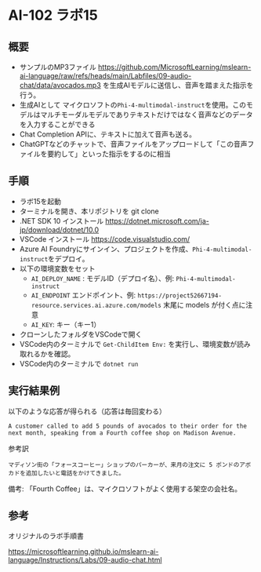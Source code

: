 # AI-102 ラボ15

## 概要

- サンプルのMP3ファイル https://github.com/MicrosoftLearning/mslearn-ai-language/raw/refs/heads/main/Labfiles/09-audio-chat/data/avocados.mp3 を生成AIモデルに送信し、音声を踏まえた指示を行う。
- 生成AIとして マイクロソフトの`Phi-4-multimodal-instruct`を使用。このモデルはマルチモーダルモデルでありテキストだけではなく音声などのデータを入力することができる
- Chat Completion APIに、テキストに加えて音声も送る。
- ChatGPTなどのチャットで、音声ファイルをアップロードして「この音声ファイルを要約して」といった指示をするのに相当

## 手順

- ラボ15を起動
- ターミナルを開き、本リポジトリを git clone
- .NET SDK 10 インストール https://dotnet.microsoft.com/ja-jp/download/dotnet/10.0
- VSCode インストール  https://code.visualstudio.com/
- Azure AI Foundryにサインイン、プロジェクトを作成、`Phi-4-multimodal-instruct`をデプロイ。
- 以下の環境変数をセット
  - `AI_DEPLOY_NAME` : モデルID（デプロイ名）、例: `Phi-4-multimodal-instruct`
  - `AI_ENDPOINT` エンドポイント、例: `https://project52667194-resource.services.ai.azure.com/models` 末尾に models が付く点に注意
  - `AI_KEY`: キー（キー1）
- クローンしたフォルダをVSCodeで開く
- VSCode内のターミナルで `Get-ChildItem Env:` を実行し、環境変数が読み取れるかを確認。
- VSCode内のターミナルで `dotnet run`

## 実行結果例

以下のような応答が得られる（応答は毎回変わる）

```
A customer called to add 5 pounds of avocados to their order for the next month, speaking from a Fourth coffee shop on Madison Avenue.
```

参考訳
```
マディソン街の「フォースコーヒー」ショップのパーカーが、来月の注文に 5 ポンドのアボカドを追加したいと電話をかけてきました。
```

備考: 「Fourth Coffee」は、マイクロソフトがよく使用する架空の会社名。


## 参考

オリジナルのラボ手順書

https://microsoftlearning.github.io/mslearn-ai-language/Instructions/Labs/09-audio-chat.html
